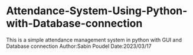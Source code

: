# Attendance-System-Using-Python-with-Database-connection
This is a simple attendance management system in python with GUI and Database connection 
Author:Sabin Poudel Date:2023/03/17
